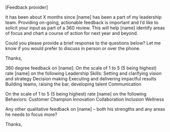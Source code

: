 [Feedback provider]
 
It has been about X months since [name] has been a part of my leadership team. Providing on-going, actionable feedback is important and I’d like to solicit your input as part of a 360 review. This will help [name] identify areas of focus and chart a course of action for next year and beyond. 
 
Could you please provide a brief response to the questions below? Let me know if you would prefer to discuss in person or over the phone.
 
Thanks,


360 degree feedback on [name]:
On the scale of 1 to 5 (5 being highest) rate [name] on the following Leadership Skills:
Setting and clarifying vision and strategy
Decision making
Executing and delivering impactful results
Building teams, raising the bar, developing talent
Communication
 
On the scale of 1 to 5 (5 being highest) rate [name] on the following Behaviors:
Customer Champion
Innovation
Collaboration
Inclusion
Wellness
 
Any other qualitative feedback on [name] – both his strengths and any areas he needs to focus more?
 
Thanks,
